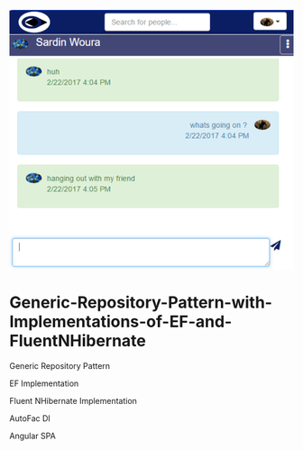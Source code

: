 

![MyS3Chat](https://github.com/Mudasir8/MyS3ChatWeb/blob/master/MyS3Chat/Content/Images/MyS3ChatScreenShot.png)

# Generic-Repository-Pattern-with-Implementations-of-EF-and-FluentNHibernate

Generic Repository Pattern

EF Implementation

Fluent NHibernate Implementation

AutoFac DI

Angular SPA
